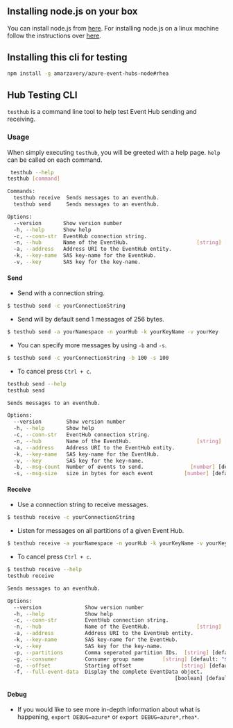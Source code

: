 ## Installing node.js on your box
You can install node.js from [here](https://nodejs.org/en/). For installing node.js on a linux machine follow the instructions over [here](https://nodejs.org/en/download/package-manager/).

## Installing this cli for testing
```bash
npm install -g amarzavery/azure-event-hubs-node#rhea
```

## Hub Testing CLI
`testhub` is a command line tool to help test Event Hub sending and receiving.

### Usage
When simply executing `testhub`, you will be greeted with a help page. `help` can be called on each command.
```bash
 testhub --help
testhub [command]

Commands:
  testhub receive  Sends messages to an eventhub.
  testhub send     Sends messages to an eventhub.

Options:
  --version       Show version number                                  [boolean]
  -h, --help      Show help                                            [boolean]
  -c, --conn-str  EventHub connection string.                           [string]
  -n, --hub       Name of the EventHub.                      [string] [required]
  -a, --address   Address URI to the EventHub entity.                   [string]
  -k, --key-name  SAS key-name for the EventHub.                        [string]
  -v, --key       SAS key for the key-name.                             [string]
```

#### Send
- Send with a connection string.
```bash
$ testhub send -c yourConnectionString
```
- Send will by default send 1 messages of 256 bytes.
```bash
$ testhub send -a yourNamespace -n yourHub -k yourKeyName -v yourKey
```
- You can specify more messages by using `-b` and `-s`.
```bash
$ testhub send -c yourConnectionString -b 100 -s 100
```
- To cancel press `Ctrl + c`.

```bash
testhub send --help
testhub send

Sends messages to an eventhub.

Options:
  --version        Show version number                                 [boolean]
  -h, --help       Show help                                           [boolean]
  -c, --conn-str   EventHub connection string.                          [string]
  -n, --hub        Name of the EventHub.                     [string] [required]
  -a, --address    Address URI to the EventHub entity.                  [string]
  -k, --key-name   SAS key-name for the EventHub.                       [string]
  -v, --key        SAS key for the key-name.                            [string]
  -b, --msg-count  Number of events to send.               [number] [default: 1]
  -s, --msg-size   size in bytes for each event          [number] [default: 256]
```

#### Receive
- Use a connection string to receive messages.
```bash
$ testhub receive -c yourConnectionString
```
- Listen for messages on all partitions of a given Event Hub.
```bash
$ testhub receive -a yourNamespace -n yourHub -k yourKeyName -v yourKey
```
- To cancel press `Ctrl + c`.

```bash
$ testhub receive --help
testhub receive

Sends messages to an eventhub.

Options:
  --version              Show version number                           [boolean]
  -h, --help             Show help                                     [boolean]
  -c, --conn-str         EventHub connection string.                    [string]
  -n, --hub              Name of the EventHub.               [string] [required]
  -a, --address          Address URI to the EventHub entity.            [string]
  -k, --key-name         SAS key-name for the EventHub.                 [string]
  -v, --key              SAS key for the key-name.                      [string]
  -p, --partitions       Comma seperated partition IDs.  [string] [default: "0"]
  -g, --consumer         Consumer group name      [string] [default: "$default"]
  -o, --offset           Starting offset                [string] [default: "-1"]
  -f, --full-event-data  Display the complete EventData object.
                                                      [boolean] [default: false]
```

#### Debug
- If you would like to see more in-depth information about what is happening, `export DEBUG=azure*` or `export DEBUG=azure*,rhea*`.
